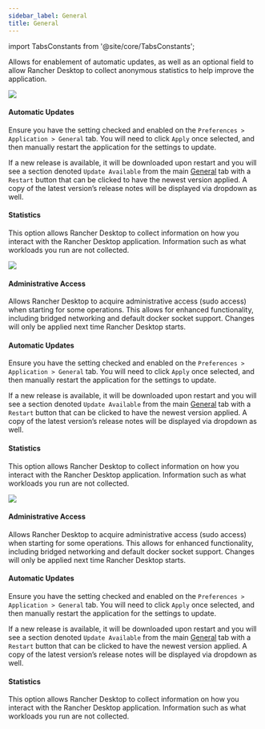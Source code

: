 ```yaml
---
sidebar_label: General
title: General
---
```


<head>
  <link rel="canonical" href="https://docs.rancherdesktop.io/ui/preferences/application/general"/>
</head>

import TabsConstants from '@site/core/TabsConstants';

Allows for enablement of automatic updates, as well as an optional field to allow Rancher Desktop to collect anonymous statistics to help improve the application.

<Tabs groupId="os" defaultValue={TabsConstants.defaultOs}>
<TabItem value="Windows">

![](https://suse-rancher-media.s3.amazonaws.com/desktop/v1.13/preferences/Windows_application_tabGeneral.png)

#### Automatic Updates

Ensure you have the setting checked and enabled on the `Preferences > Application > General` tab. You will need to click `Apply` once selected, and then manually restart the application for the settings to update.

If a new release is available, it will be downloaded upon restart and you will see a section denoted `Update Available` from the main [General](https://docs.rancherdesktop.io/ui/general) tab with a `Restart` button that can be clicked to have the newest version applied. A copy of the latest version’s release notes will be displayed via dropdown as well.

#### Statistics

This option allows Rancher Desktop to collect information on how you interact with the Rancher Desktop application. Information such as what workloads you run are not collected.

</TabItem>
<TabItem value="macOS">

![](https://suse-rancher-media.s3.amazonaws.com/desktop/v1.13/preferences/macOS_application_tabGeneral.png)

#### Administrative Access

Allows Rancher Desktop to acquire administrative access (sudo access) when starting for some operations. This allows for enhanced functionality, including bridged networking and default docker socket support. Changes will only be applied next time Rancher Desktop starts.

#### Automatic Updates

Ensure you have the setting checked and enabled on the `Preferences > Application > General` tab. You will need to click `Apply` once selected, and then manually restart the application for the settings to update.

If a new release is available, it will be downloaded upon restart and you will see a section denoted `Update Available` from the main [General](https://docs.rancherdesktop.io/ui/general) tab with a `Restart` button that can be clicked to have the newest version applied. A copy of the latest version’s release notes will be displayed via dropdown as well.

#### Statistics

This option allows Rancher Desktop to collect information on how you interact with the Rancher Desktop application. Information such as what workloads you run are not collected.

</TabItem>
<TabItem value="Linux">

![](https://suse-rancher-media.s3.amazonaws.com/desktop/v1.13/preferences/Linux_application_tabGeneral.png)

#### Administrative Access

Allows Rancher Desktop to acquire administrative access (sudo access) when starting for some operations. This allows for enhanced functionality, including bridged networking and default docker socket support. Changes will only be applied next time Rancher Desktop starts.

#### Automatic Updates

Ensure you have the setting checked and enabled on the `Preferences > Application > General` tab. You will need to click `Apply` once selected, and then manually restart the application for the settings to update.

If a new release is available, it will be downloaded upon restart and you will see a section denoted `Update Available` from the main [General](https://docs.rancherdesktop.io/ui/general) tab with a `Restart` button that can be clicked to have the newest version applied. A copy of the latest version’s release notes will be displayed via dropdown as well.

#### Statistics

This option allows Rancher Desktop to collect information on how you interact with the Rancher Desktop application. Information such as what workloads you run are not collected.

</TabItem>
</Tabs>
